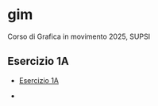 # gim
Corso di Grafica in movimento 2025, SUPSI


## Esercizio 1A

- [Esercizio 1A](https://github.com/carladegennaro/gim/esercizio_1A/acceso_spento_2.html)

- 